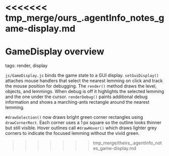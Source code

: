 <<<<<<< tmp_merge/ours_.agentInfo_notes_game-display.md
=======
# GameDisplay overview

tags: render, display

`js/GameDisplay.js` binds the game state to a GUI display. `setGuiDisplay()` attaches mouse handlers that select the nearest lemming on click and track the mouse position for debugging. The `render()` method draws the level, objects, and lemmings. When debug is off it highlights the selected lemming and the one under the cursor. `renderDebug()` paints additional debug information and shows a marching-ants rectangle around the nearest lemming.

`#drawSelection()` now draws bright green corner rectangles using `drawCornerRect`. Each corner uses a 1 px square so the outline looks thinner but still visible. Hover outlines call `#drawHover()` which draws lighter grey corners to indicate the focused lemming without the vivid green.

>>>>>>> tmp_merge/theirs_.agentInfo_notes_game-display.md
